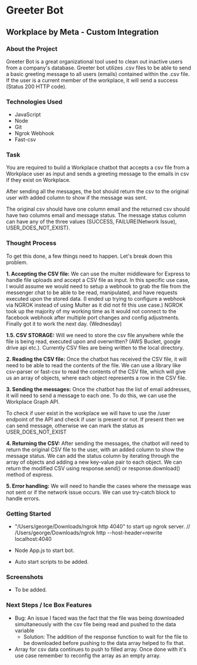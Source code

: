 # Greeter Bot

## Workplace by Meta - Custom Integration

### About the Project

Greeter Bot is a great organizational tool used to clean out inactive users from a company's database. Greeter bot utilizes .csv files to be able to send a basic greeting message to all users (emails) contained within the .csv file. If the user is a current member of the workplace, it will send a success (Status 200 HTTP code).

### Technologies Used

- JavaScript
- Node
- Git
- Ngrok Webhook
- Fast-csv

### Task

You are required to build a Workplace chatbot that accepts a csv file from a Workplace user as input and sends a greeting message to the emails in csv if they exist on Workplace.

After sending all the messages, the bot should return the csv to the original user with added column to show if the message was sent.

The original csv should have one column email and the returned csv should have two columns email and message status. The message status column can have any of the three values (SUCCESS, FAILURE(Network Issue), USER_DOES_NOT_EXIST).

### Thought Process

To get this done, a few things need to happen. Let's break down this problem.

**1. Accepting the CSV file:** We can use the multer middleware for Express to handle file uploads and accept a CSV file as input. In this specific use case, I would assume we would need to setup a webhook to grab the file from the messenger chat to be able to be read, manipulated, and have requests executed upon the stored data. (I ended up trying to configure a webhook via NGROK instead of using Multer as it did not fit this use case.)
NGROK took up the majority of my working time as It would not connect to the facebook webhook after multiple port changes and config adjustments. Finally got it to work the next day. (Wednesday)

**1.5. CSV STORAGE:** Will we need to store the csv file anywhere while the file is being read, executed upon and overwritten? (AWS Bucket, google drive api etc.). Currently CSV files are being written to the local directory.

**2. Reading the CSV file:** Once the chatbot has received the CSV file, it will need to be able to read the contents of the file. We can use a library like csv-parser or fast-csv to read the contents of the CSV file, which will give us an array of objects, where each object represents a row in the CSV file.

**3. Sending the messages:** Once the chatbot has the list of email addresses, it will need to send a message to each one. To do this, we can use the Workplace Graph API.

To check if user exist in the workplace we will have to use the /user endpoint of the API and check if user is present or not. If present then we can send message, otherwise we can mark the status as USER_DOES_NOT_EXIST

**4. Returning the CSV:** After sending the messages, the chatbot will need to return the original CSV file to the user, with an added column to show the message status. We can add the status column by iterating through the array of objects and adding a new key-value pair to each object. We can return the modified CSV using response.send() or response.download() method of express.

**5. Error handling:** We will need to handle the cases where the message was not sent or if the network issue occurs. We can use try-catch block to handle errors.

### Getting Started

- "/Users/george/Downloads/ngrok http 4040" to start up ngrok server. // /Users/george/Downloads/ngrok http --host-header=rewrite localhost:4040

- Node App.js to start bot.
- Auto start scripts to be added.

### Screenshots

- To be added.

### Next Steps / Ice Box Features

- Bug: An issue I faced was the fact that the file was being downloaded simultaneously with the csv file being read and pushed to the data variable
  - Solution: The addition of the response function to wait for the file to be downloaded before pushing to the data array helped to fix that.
- Array for csv data continues to push to filled array. Once done with it's use case remember to reconfig the array as an empty array.
